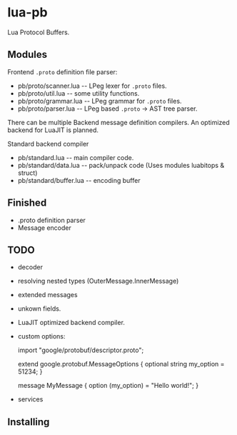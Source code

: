 lua-pb
=======

Lua Protocol Buffers.

Modules
-------

Frontend `.proto` definition file parser:
* pb/proto/scanner.lua -- LPeg lexer for `.proto` files.
* pb/proto/util.lua    -- some utility functions.
* pb/proto/grammar.lua -- LPeg grammar for `.proto` files.
* pb/proto/parser.lua  -- LPeg based `.proto` -> AST tree parser.

There can be multiple Backend message definition compilers.  An optimized backend for LuaJIT
is planned.

Standard backend compiler
* pb/standard.lua         -- main compiler code.
* pb/standard/data.lua    -- pack/unpack code (Uses modules luabitops & struct)
* pb/standard/buffer.lua  -- encoding buffer

Finished
--------
* .proto definition parser
* Message encoder

TODO
----

* decoder
* resolving nested types (OuterMessage.InnerMessage)
* extended messages
* unkown fields.
* LuaJIT optimized backend compiler.
* custom options:

	import "google/protobuf/descriptor.proto";
	
	extend google.protobuf.MessageOptions {
	  optional string my_option = 51234;
	}
	
	message MyMessage {
	  option (my_option) = "Hello world!";
	}

* services

Installing
----------

